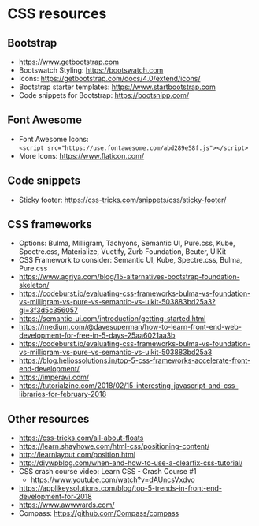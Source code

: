 # CSS resources

## Bootstrap

* <https://www.getbootstrap.com>
* Bootswatch Styling: <https://bootswatch.com>
* Icons: <https://getbootstrap.com/docs/4.0/extend/icons/>
* Bootstrap starter templates: <https://www.startbootstrap.com>
* Code snippets for Bootstrap: <https://bootsnipp.com/>

## Font Awesome

* Font Awesome Icons:
    `<script src="https://use.fontawesome.com/abd289e58f.js"></script>`
* More Icons: <https://www.flaticon.com/>

## Code snippets

* Sticky footer: <https://css-tricks.com/snippets/css/sticky-footer/>

## CSS frameworks

* Options: Bulma, Milligram, Tachyons, Semantic UI, Pure.css, Kube, Spectre.css, Materialize, Vuetify, Zurb Foundation, Beuter, UIKit
* CSS Framework to consider: Semantic UI, Kube, Spectre.css, Bulma, Pure.css
* <https://www.agriya.com/blog/15-alternatives-bootstrap-foundation-skeleton/>
* <https://codeburst.io/evaluating-css-frameworks-bulma-vs-foundation-vs-milligram-vs-pure-vs-semantic-vs-uikit-503883bd25a3?gi=3f3d5c356057>
* <https://semantic-ui.com/introduction/getting-started.html>
* <https://medium.com/@davesuperman/how-to-learn-front-end-web-development-for-free-in-5-days-25aa6021aa3b>
* <https://codeburst.io/evaluating-css-frameworks-bulma-vs-foundation-vs-milligram-vs-pure-vs-semantic-vs-uikit-503883bd25a3>
* <https://blog.heliossolutions.in/top-5-css-frameworks-accelerate-front-end-development/>
* <https://imperavi.com/>
* <https://tutorialzine.com/2018/02/15-interesting-javascript-and-css-libraries-for-february-2018>

## Other resources

* <https://css-tricks.com/all-about-floats>
* <https://learn.shayhowe.com/html-css/positioning-content/>
* <http://learnlayout.com/position.html>
* <http://diywpblog.com/when-and-how-to-use-a-clearfix-css-tutorial/>
* CSS crash course video: Learn CSS - Crash Course #1
  * <https://www.youtube.com/watch?v=dAUncsVxdvo>
* <https://applikeysolutions.com/blog/top-5-trends-in-front-end-development-for-2018>
* <https://www.awwwards.com/>
* Compass: <https://github.com/Compass/compass>